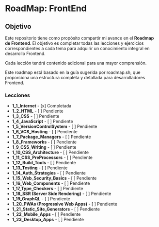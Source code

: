 
# RoadMap: FrontEnd

## Objetivo

Este repositorio tiene como propósito compartir mi avance en el **Roadmap de Frontend**. El objetivo es completar todas las lecciones y ejercicios correspondientes a cada tema para adquirir un conocimiento integral en desarrollo Frontend.

Cada lección tendrá contenido adicional para una mayor comprensión.

Este roadmap está basado en la guía sugerida por roadmap.sh, que proporciona una estructura completa y detallada para desarrolladores Frontend.


### Lecciones

- **1_1_Internet**                                          - [x] Completada
- **1_2_HTML**                                              - [ ] Pendiente
- **1_3_CSS**                                               - [ ] Pendiente
- **1_4_JavaScript**                                        - [ ] Pendiente
- **1_5_VersionControlSystem**                              - [ ] Pendiente
- **1_6_VCS_Hosting**                                       - [ ] Pendiente
- **1_7_Package_Managers**                                 - [ ] Pendiente
- **1_8_Frameworks**                                        - [ ] Pendiente
- **1_9_CSS_Writing**                                       - [ ] Pendiente
- **1_10_CSS_Architecture**                                 - [ ] Pendiente
- **1_11_CSS_PreProcessors**                               - [ ] Pendiente
- **1_12_Build_Tools**                                      - [ ] Pendiente
- **1_13_Testing**                                          - [ ] Pendiente
- **1_14_Auth_Strategies**                                  - [ ] Pendiente
- **1_15_Web_Security_Basics**                             - [ ] Pendiente
- **1_16_Web_Components**                                  - [ ] Pendiente
- **1_17_Type_Checkers**                                   - [ ] Pendiente
- **1_18_SSR (Server Side Rendering)**                      - [ ] Pendiente
- **1_19_GraphQL**                                          - [ ] Pendiente
- **1_20_PWAs (Progressive Web Apps)**                     - [ ] Pendiente
- **1_21_Static_Site_Generators**                           - [ ] Pendiente
- **1_22_Mobile_Apps**                                      - [ ] Pendiente
- **1_23_Desktop_Apps**                                    - [ ] Pendiente

